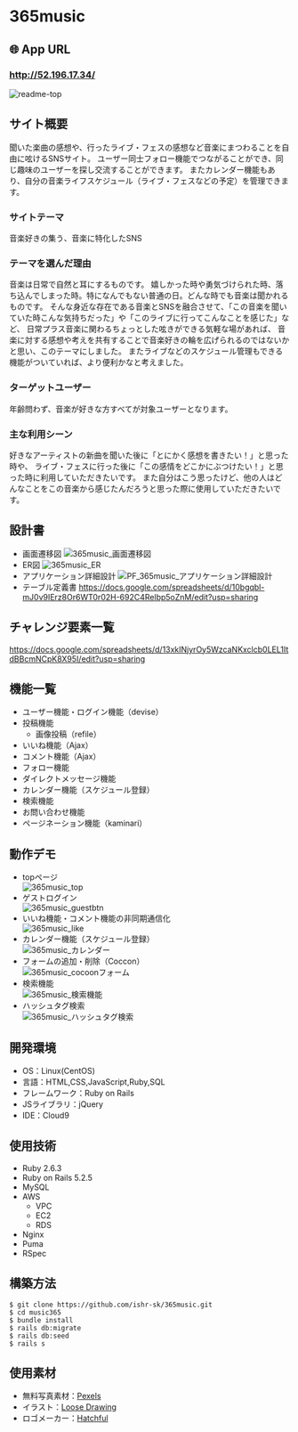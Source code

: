 # 365music

## 🌐 App URL

### **http://52.196.17.34/**  
![readme-top](https://user-images.githubusercontent.com/84176168/131131476-0c63c84c-ca21-4a0f-8c5a-0a69643c2813.png)

## サイト概要
聞いた楽曲の感想や、行ったライブ・フェスの感想など音楽にまつわることを自由に呟けるSNSサイト。
ユーザー同士フォロー機能でつながることができ、同じ趣味のユーザーを探し交流することができます。
またカレンダー機能もあり、自分の音楽ライフスケジュール（ライブ・フェスなどの予定）を管理できます。

### サイトテーマ
音楽好きの集う、音楽に特化したSNS

### テーマを選んだ理由
音楽は日常で自然と耳にするものです。
嬉しかった時や勇気づけられた時、落ち込んでしまった時。特になんでもない普通の日。どんな時でも音楽は聞かれるものです。
そんな身近な存在である音楽とSNSを融合させて、「この音楽を聞いていた時こんな気持ちだった」や「このライブに行ってこんなことを感じた」など、
日常プラス音楽に関わるちょっとした呟きができる気軽な場があれば、
音楽に対する感想や考えを共有することで音楽好きの輪を広げられるのではないかと思い、このテーマにしました。
またライブなどのスケジュール管理もできる機能がついていれば、より便利かなと考えました。

### ターゲットユーザー
年齢問わず、音楽が好きな方すべてが対象ユーザーとなります。

### 主な利用シーン
好きなアーティストの新曲を聞いた後に「とにかく感想を書きたい！」と思った時や、
ライブ・フェスに行った後に「この感情をどこかにぶつけたい！」と思った時に利用していただきたいです。
また自分はこう思ったけど、他の人はどんなことをこの音楽から感じたんだろうと思った際に使用していただきたいです。

## 設計書
- 画面遷移図
![365music_画面遷移図](https://user-images.githubusercontent.com/84176168/131148542-d4000450-9393-4117-b793-96bc7618ad52.jpg)
- ER図
![365music_ER](https://user-images.githubusercontent.com/84176168/131140203-04bad33d-2476-4e60-b70a-c30b3e9e4772.jpg)
- アプリケーション詳細設計
![PF_365music_アプリケーション詳細設計](https://user-images.githubusercontent.com/84176168/131137786-fec7d8a4-6575-42ab-ad13-16b796e6fbe0.jpg)
- テーブル定義書
https://docs.google.com/spreadsheets/d/10bgqbl-mJ0v9IErz8Or6WT0r02H-692C4Relbp5oZnM/edit?usp=sharing

## チャレンジ要素一覧
https://docs.google.com/spreadsheets/d/13xkINjyrOy5WzcaNKxclcb0LEL1ItdBBcmNCpK8X95I/edit?usp=sharing

## 機能一覧
- ユーザー機能・ログイン機能（devise）
- 投稿機能
    - 画像投稿（refile）
- いいね機能（Ajax）
- コメント機能（Ajax）
- フォロー機能
- ダイレクトメッセージ機能
- カレンダー機能（スケジュール登録）
- 検索機能
- お問い合わせ機能
- ページネーション機能（kaminari）

## 動作デモ
- topページ  
![365music_top](https://user-images.githubusercontent.com/84176168/131208073-698cafe0-f811-4cea-abc5-4ba1aa57427a.gif)
- ゲストログイン  
![365music_guestbtn](https://user-images.githubusercontent.com/84176168/131211526-9052842f-377a-447e-afcd-def25d42586d.gif)
- いいね機能・コメント機能の非同期通信化  
![365music_like](https://user-images.githubusercontent.com/84176168/131499652-f6222cbe-77f2-489d-95a3-262c9f12d5b6.gif)
- カレンダー機能（スケジュール登録）  
![365music_カレンダー](https://user-images.githubusercontent.com/84176168/131500426-4e20a1c8-835a-496a-aebb-15e442dbdd5e.gif)
- フォームの追加・削除（Coccon）  
![365music_cocoonフォーム](https://user-images.githubusercontent.com/84176168/131500987-3a257fbd-8b71-4fad-913e-c3a64b82e92e.gif)
- 検索機能  
![365music_検索機能](https://user-images.githubusercontent.com/84176168/131219900-b68abed6-2d2e-47c5-bc71-e26f4a4d7694.gif)
- ハッシュタグ検索  
![365music_ハッシュタグ検索](https://user-images.githubusercontent.com/84176168/131222414-d101b4e2-b8ce-4ca4-9deb-2288bbd9862b.gif)

## 開発環境
- OS：Linux(CentOS)
- 言語：HTML,CSS,JavaScript,Ruby,SQL
- フレームワーク：Ruby on Rails
- JSライブラリ：jQuery
- IDE：Cloud9

## 使用技術
- Ruby 2.6.3
- Ruby on Rails 5.2.5
- MySQL
- AWS
    - VPC
    - EC2
    - RDS
- Nginx
- Puma
- RSpec

## 構築方法
```
$ git clone https://github.com/ishr-sk/365music.git
$ cd music365
$ bundle install
$ rails db:migrate
$ rails db:seed
$ rails s
```

## 使用素材
- 無料写真素材：[Pexels](https://www.pexels.com/ja-jp/)
- イラスト：[Loose Drawing](https://loosedrawing.com/)
- ロゴメーカー：[Hatchful](https://hatchful.shopify.com/ja/)
